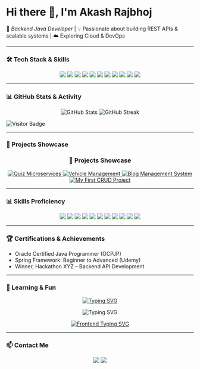 # Hi there 👋, I'm Akash Rajbhoj  

🚀 *Backend Java Developer* | 💡 Passionate about building REST APIs & scalable systems | ☁️ Exploring Cloud & DevOps  

---

### 🛠️ Tech Stack & Skills  

<p align="center">
  <img src="https://img.shields.io/badge/Java-ED8B00?style=for-the-badge&logo=openjdk&logoColor=white"/>
  <img src="https://img.shields.io/badge/SpringBoot-6DB33F?style=for-the-badge&logo=springboot&logoColor=white"/>
  <img src="https://img.shields.io/badge/Hibernate-59666C?style=for-the-badge&logo=hibernate&logoColor=white"/>
  <img src="https://img.shields.io/badge/MySQL-005C84?style=for-the-badge&logo=mysql&logoColor=white"/>
  <img src="https://img.shields.io/badge/PostgreSQL-316192?style=for-the-badge&logo=postgresql&logoColor=white"/>
  <img src="https://img.shields.io/badge/HTML-E34F26?style=for-the-badge&logo=html5&logoColor=white"/>
  <img src="https://img.shields.io/badge/CSS-1572B6?style=for-the-badge&logo=css3&logoColor=white"/>
  <img src="https://img.shields.io/badge/JavaScript-F7DF1E?style=for-the-badge&logo=javascript&logoColor=black"/>
  <img src="https://img.shields.io/badge/Bootstrap-563D7C?style=for-the-badge&logo=bootstrap&logoColor=white"/>
  <img src="https://img.shields.io/badge/Docker-2496ED?style=for-the-badge&logo=docker&logoColor=white"/>
  <img src="https://img.shields.io/badge/Azure-0089D6?style=for-the-badge&logo=microsoft-azure&logoColor=white"/>
</p>

---

### 📊 GitHub Stats & Activity  


<p align="center">
  <img src="https://github-readme-stats.vercel.app/api?username=Akash-Rajbhoj&show_icons=true&theme=tokyonight&count_private=true&hide=issues&cache_seconds=7200" alt="GitHub Stats"/>
  <img src="https://github-readme-streak-stats.herokuapp.com?user=Akash-Rajbhoj&theme=tokyonight" alt="GitHub Streak"/>
</p>


![Visitor Badge](https://visitor-badge.laobi.icu/badge?page_id=akashrajbhoj)

---

### 💼 Projects Showcase  

<div align="center">

### 💼 Projects Showcase  

<p align="center">
  <!-- Quiz Microservices -->
  <a href="https://github.com/akashrajbhoj/quiz-microservices">
    <img src="https://github-readme-stats.vercel.app/api/pin/?username=akashrajbhoj&repo=quiz-microservices&theme=tokyonight" alt="Quiz Microservices" />
  </a>

  <!-- Vehicle Management -->
  <a href="https://github.com/akashrajbhoj/vehicle-management">
    <img src="https://github-readme-stats.vercel.app/api/pin/?username=akashrajbhoj&repo=vehicle-management&theme=tokyonight" alt="Vehicle Management" />
  </a>

  <!-- Blog Management -->
  <a href="https://github.com/akashrajbhoj/blog-system">
    <img src="https://github-readme-stats.vercel.app/api/pin/?username=akashrajbhoj&repo=blog-system&theme=tokyonight" alt="Blog Management System" />
  </a>

  <!-- CRUD Project -->
  <a href="https://github.com/akashrajbhoj/MyFirstProjectCRUDOperation">
    <img src="https://github-readme-stats.vercel.app/api/pin/?username=akashrajbhoj&repo=MyFirstProjectCRUDOperation&theme=tokyonight" alt="My First CRUD Project" />
  </a>
</p>


</div>

---

### 📊 Skills Proficiency  

<p align="center">
  <img src="https://img.shields.io/badge/Java-90%25-brightgreen"/>
  <img src="https://img.shields.io/badge/SpringBoot-85%25-brightgreen"/>
  <img src="https://img.shields.io/badge/Hibernate-80%25-brightgreen"/>
  <img src="https://img.shields.io/badge/MySQL-85%25-blue"/>
  <img src="https://img.shields.io/badge/PostgreSQL-70%25-blue"/>
  <img src="https://img.shields.io/badge/HTML-80%25-orange"/>
  <img src="https://img.shields.io/badge/CSS-75%25-blue"/>
  <img src="https://img.shields.io/badge/JS-70%25-yellow"/>
  <img src="https://img.shields.io/badge/Bootstrap-65%25-purple"/>
  <img src="https://img.shields.io/badge/Docker-60%25-lightgrey"/>
  <img src="https://img.shields.io/badge/Azure-50%25-lightblue"/>
</p>

---

### 🏆 Certifications & Achievements  
- Oracle Certified Java Programmer (OCPJP)  
- Spring Framework: Beginner to Advanced (Udemy)  
- Winner, Hackathon XYZ – Backend API Development  

---

### 🌱 Learning & Fun  

<p align="center">
  <a href="https://git.io/typing-svg">
    <img src="https://readme-typing-svg.demolab.com?font=Fira+Code&pause=1000&color=F75C7E&center=true&width=500&lines=Backend+Java+Developer;Spring+Boot+%7C+Hibernate+%7C+MySQL;API+Development+%26+Documentation;Always+Learning+New+Things!" alt="Typing SVG" />

<p align="center">
<a>
    <img src="https://readme-typing-svg.demolab.com?font=Fira+Code&pause=1000&color=HTML+%7C+CSS+%7C+JavaScript+%7C+Bootstrap;API+Development+%26+Cloud+Exploration;Always+Learning+New+Things!" alt="Typing SVG" />
 </a>
  <p align="center">
  <a href="https://git.io/typing-svg">
    <img src="https://readme-typing-svg.demolab.com?font=Fira+Code&pause=1000&color=1572B6&center=true&width=600&lines=Frontend+Developer;HTML+%7C+CSS+%7C+JavaScript+%7C+Bootstrap;Building+Beautiful+%26+Responsive+UI;Always+Learning+New+Tech!" alt="Frontend Typing SVG" />
  </a>
</p>

</p>

    
  </a>
</p>

---

### 📫 Contact Me
<p align="center">
  <a href="mailto:akashrajbhoj30@gmail.com"><img src="https://img.shields.io/badge/Email-akashrajbhoj30@gmail.com-red?style=for-the-badge&logo=gmail&logoColor=white"/></a>
  <a href="https://www.linkedin.com/in/akash-rajbhoj-9b8729250" target="_blank"><img src="https://img.shields.io/badge/LinkedIn-Akash%20Rajbhoj-blue?style=for-the-badge&logo=linkedin&logoColor=white"/></a>
</p>
